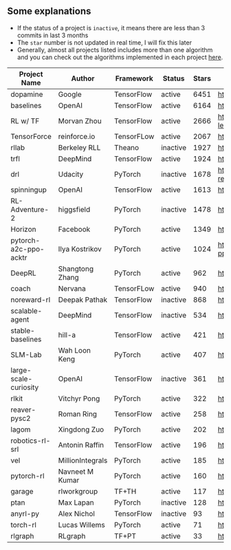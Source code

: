 ## Some explanations 
-  If the status of a project is `inactive`, it means there are less than 3 commits in last 3 months
-  The `star` number is not updated in real time, I will fix this later
-  Generally, almost all projects listed includes more than one algorithm and you can check out the algorithms implemented in each project [here](https://github.com/godmoves/reinforcement_learning_collections/blob/master/PROJECT_DETAIL.md).


|Project Name         |Author          |Framework |Status  |Stars|Repo|
|---------------------|----------------|----------|--------|-----|----|
|dopamine             |Google          |TensorFlow|active  |6451 |https://github.com/google/dopamine |
|baselines            |OpenAI          |TensorFlow|active  |6164 |https://github.com/openai/baselines |
|RL w/ TF             |Morvan Zhou     |TensorFlow|active  |2666 |https://github.com/MorvanZhou/Reinforcement-learning-with-tensorflow |
|TensorForce          |reinforce.io    |TensorFLow|active  |2067 |https://github.com/reinforceio/tensorforce |
|rllab                |Berkeley RLL    |Theano    |inactive|1927 |https://github.com/rll/rllab |
|trfl                 |DeepMind        |TensorFlow|active  |1924 |https://github.com/deepmind/trfl |
|drl                  |Udacity         |PyTorch   |inactive|1678 |https://github.com/udacity/deep-reinforcement-learning |
|spinningup           |OpenAI          |TensorFlow|active  |1613 |https://github.com/openai/spinningup |
|RL-Adventure-2       |higgsfield      |PyTorch   |inactive|1478 |https://github.com/higgsfield/RL-Adventure-2 |
|Horizon              |Facebook        |PyTorch   |active  |1349 |https://github.com/facebookresearch/Horizon |
|pytorch-a2c-ppo-acktr|Ilya Kostrikov  |PyTorch   |active  |1024 |https://github.com/ikostrikov/pytorch-a2c-ppo-acktr |
|DeepRL               |Shangtong Zhang |PyTorch   |active  |962  |https://github.com/ShangtongZhang/DeepRL |
|coach                |Nervana         |TensorFLow|active  |940  |https://github.com/NervanaSystems/coach |
|noreward-rl          |Deepak Pathak   |TensorFlow|inactive|868  |https://github.com/pathak22/noreward-rl |
|scalable-agent       |DeepMind        |TensorFlow|inactive|534  |https://github.com/deepmind/scalable_agent |
|stable-baselines     |hill-a          |TensorFlow|active  |421  |https://github.com/hill-a/stable-baselines |
|SLM-Lab              |Wah Loon Keng   |PyTorch   |active  |407  |https://github.com/kengz/SLM-Lab |
|large-scale-curiosity|OpenAI          |TensorFlow|inactive|361  |https://github.com/openai/large-scale-curiosity |
|rlkit                |Vitchyr Pong    |PyTorch   |active  |322  |https://github.com/vitchyr/rlkit |
|reaver-pysc2         |Roman Ring      |TensorFlow|active  |258  |https://github.com/inoryy/reaver-pysc2 |
|lagom                |Xingdong Zuo    |PyTorch   |active  |202  |https://github.com/zuoxingdong/lagom |
|robotics-rl-srl      |Antonin Raffin  |TensorFlow|active  |196  |https://github.com/araffin/robotics-rl-srl |
|vel                  |MillionIntegrals|PyTorch   |active  |185  |https://github.com/MillionIntegrals/vel |
|pytorch-rl           |Navneet M Kumar |PyTorch   |active  |160  |https://github.com/navneet-nmk/pytorch-rl |
|garage               |rlworkgroup     |TF+TH     |active  |117  |https://github.com/rlworkgroup/garage |
|ptan                 |Max Lapan       |PyTorch   |inactive|128  |https://github.com/Shmuma/ptan |
|anyrl-py             |Alex Nichol     |TensorFlow|inactive|93   |https://github.com/unixpickle/anyrl-py |
|torch-rl             |Lucas Willems   |PyTorch   |active  |71   |https://github.com/lcswillems/torch-rl |
|rlgraph              |RLgraph         |TF+PT     |active  |33   |https://github.com/rlgraph/rlgraph |

